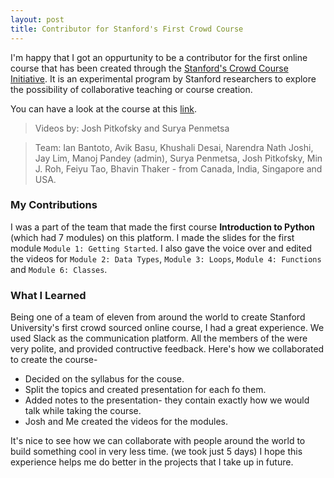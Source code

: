 ```yaml
---
layout: post
title: Contributor for Stanford's First Crowd Course
---
```


I'm happy that I got an oppurtunity to be a contributor for the first online course that has been created through the [Stanford's Crowd Course Initiative](http://crowdcourse.stanford.edu/index.html). It is an experimental program by Stanford researchers to explore the possibility of collaborative teaching or course creation.

You can have a look at the course at this [link](crowdcourse.stanford.edu/courses.html).

> Videos by: Josh Pitkofsky and Surya Penmetsa

> Team: Ian Bantoto, Avik Basu, Khushali Desai, Narendra Nath Joshi, Jay Lim, Manoj Pandey (admin), Surya Penmetsa, Josh Pitkofsky, Min J. Roh, Feiyu Tao, Bhavin Thaker - from Canada, India, Singapore and USA.

### My Contributions

I was a part of the team that made the first course **Introduction to Python** (which had 7 modules) on this platform. I made the slides for the first module `Module 1: Getting Started`. I also gave the voice over and edited the videos for `Module 2: Data Types`, `Module 3: Loops`, `Module 4: Functions` and `Module 6: Classes`.

### What I Learned

Being one of a team of eleven from around the world to create Stanford University's first crowd sourced online course, I had a great experience. We used Slack as the communication platform. All the members of the were very polite, and provided contructive feedback. Here's how we collaborated to create the course-

* Decided on the syllabus for the couse.
* Split the topics and created presentation for each fo them.
* Added notes to the presentation- they contain exactly how we would talk while taking the course.
* Josh and Me created the videos for the modules.

It's nice to see how we can collaborate with people around the world to build something cool in very less time. (we took just 5 days) I hope this experience helps me do better in the projects that I take up in future.
